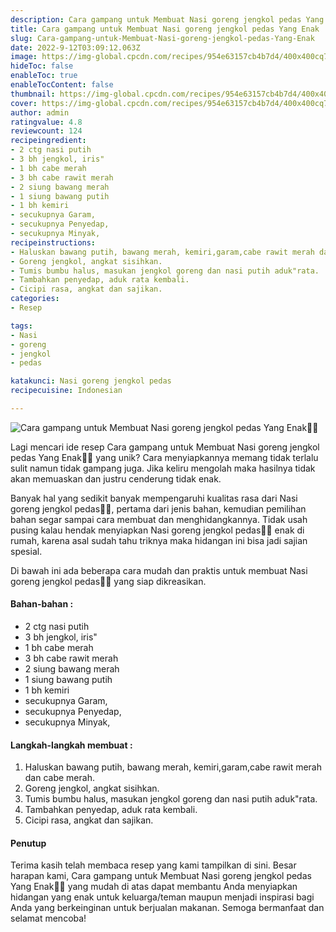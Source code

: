 ```yaml
---
description: Cara gampang untuk Membuat Nasi goreng jengkol pedas Yang Enak"
title: Cara gampang untuk Membuat Nasi goreng jengkol pedas Yang Enak
slug: Cara-gampang-untuk-Membuat-Nasi-goreng-jengkol-pedas-Yang-Enak
date: 2022-9-12T03:09:12.063Z
image: https://img-global.cpcdn.com/recipes/954e63157cb4b7d4/400x400cq70/photo.jpg
hideToc: false
enableToc: true
enableTocContent: false
thumbnail: https://img-global.cpcdn.com/recipes/954e63157cb4b7d4/400x400cq70/photo.jpg
cover: https://img-global.cpcdn.com/recipes/954e63157cb4b7d4/400x400cq70/photo.jpg
author: admin
ratingvalue: 4.8
reviewcount: 124
recipeingredient:
- 2 ctg nasi putih
- 3 bh jengkol, iris"
- 1 bh cabe merah
- 3 bh cabe rawit merah
- 2 siung bawang merah
- 1 siung bawang putih
- 1 bh kemiri
- secukupnya Garam,
- secukupnya Penyedap,
- secukupnya Minyak,
recipeinstructions:
- Haluskan bawang putih, bawang merah, kemiri,garam,cabe rawit merah dan cabe merah.
- Goreng jengkol, angkat sisihkan.
- Tumis bumbu halus, masukan jengkol goreng dan nasi putih aduk"rata.
- Tambahkan penyedap, aduk rata kembali.
- Cicipi rasa, angkat dan sajikan.
categories:
- Resep

tags:
- Nasi
- goreng
- jengkol
- pedas

katakunci: Nasi goreng jengkol pedas
recipecuisine: Indonesian

---
```


![Cara gampang untuk Membuat Nasi goreng jengkol pedas Yang Enak👩‍🍳](https://img-global.cpcdn.com/recipes/954e63157cb4b7d4/400x400cq70/photo.jpg)

Lagi mencari ide resep Cara gampang untuk Membuat Nasi goreng jengkol pedas Yang Enak👩‍🍳 yang unik? Cara menyiapkannya memang tidak terlalu sulit namun tidak gampang juga. Jika keliru mengolah maka hasilnya tidak akan memuaskan dan justru cenderung tidak enak.

Banyak hal yang sedikit banyak mempengaruhi kualitas rasa dari Nasi goreng jengkol pedas👩‍🍳, pertama dari jenis bahan, kemudian pemilihan bahan segar sampai cara membuat dan menghidangkannya. Tidak usah pusing kalau hendak menyiapkan Nasi goreng jengkol pedas👩‍🍳 enak di rumah, karena asal sudah tahu triknya maka hidangan ini bisa jadi sajian spesial.

Di bawah ini ada beberapa cara mudah dan praktis untuk membuat Nasi goreng jengkol pedas👩‍🍳 yang siap dikreasikan.

<!--inarticleads1-->

#### Bahan-bahan :

- 2 ctg nasi putih
- 3 bh jengkol, iris"
- 1 bh cabe merah
- 3 bh cabe rawit merah
- 2 siung bawang merah
- 1 siung bawang putih
- 1 bh kemiri
- secukupnya Garam,
- secukupnya Penyedap,
- secukupnya Minyak,

<!--inarticleads2-->

#### Langkah-langkah membuat :

1. Haluskan bawang putih, bawang merah, kemiri,garam,cabe rawit merah dan cabe merah.
1. Goreng jengkol, angkat sisihkan.
1. Tumis bumbu halus, masukan jengkol goreng dan nasi putih aduk"rata.
1. Tambahkan penyedap, aduk rata kembali.
1. Cicipi rasa, angkat dan sajikan.

#### Penutup

Terima kasih telah membaca resep yang kami tampilkan di sini. Besar harapan kami, Cara gampang untuk Membuat Nasi goreng jengkol pedas Yang Enak👩‍🍳 yang mudah di atas dapat membantu Anda menyiapkan hidangan yang enak untuk keluarga/teman maupun menjadi inspirasi bagi Anda yang berkeinginan untuk berjualan makanan. Semoga bermanfaat dan selamat mencoba!